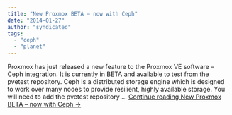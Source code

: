 ```yaml
---
title: "New Proxmox BETA – now with Ceph"
date: "2014-01-27"
author: "syndicated"
tags: 
  - "ceph"
  - "planet"
---
```


Proxmox has just released a new feature to the Proxmox VE software – Ceph integration. It is currently in BETA and available to test from the pvetest repository. Ceph is a distributed storage engine which is designed to work over many nodes to provide resilient, highly available storage. You will need to add the pvetest repository … [Continue reading New Proxmox BETA – now with Ceph →](http://www.jamescoyle.net/tech-news/1126-new-proxmox-beta-now-with-ceph)
